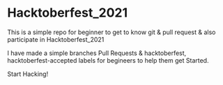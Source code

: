 # Hacktoberfest_2021
This is a simple repo for beginner to get to know git &amp; pull request &amp; also participate in Hacktoberfest_2021

I have made a simple branches Pull Requests & hacktoberfest, hacktoberfest-accepted labels for begineers to help them get Started.

Start Hacking!